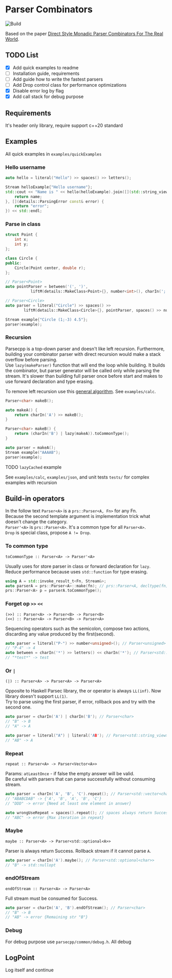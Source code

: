 # Parser Combinators 

![Build](https://github.com/balashovAD/parsecpp/actions/workflows/cmake.yml/badge.svg)

Based on the paper [Direct Style Monadic     Parser Combinators For The Real World](https://www.microsoft.com/en-us/research/wp-content/uploads/2016/02/parsec-paper-letter.pdf).

## TODO List
- [x] Add quick examples to readme
- [ ] Installation guide, requirements
- [ ] Add guide how to write the fastest parsers
- [ ] Add Drop control class for performance optimizations
- [x] Disable error log by flag
- [x] Add call stack for debug purpose

## Requirements

It's header only library, require support c++20 standard

## Examples

All quick examples in `examples/quickExamples`

### Hello username
```c++
auto hello = literal("Hello") >> spaces() >> letters();

Stream helloExample{"Hello username"};
std::cout << "Name is " << hello(helloExample).join([](std::string_view name) {
    return name;
}, [](details::ParsingError const& error) {
    return "error";
}) << std::endl;
```

### Parse in class

```c++
struct Point {
    int x;
    int y;
};

class Circle {
public:
    Circle(Point center, double r);
};

// Parser<Point>
auto pointParser = between('(', ')',
           liftM(details::MakeClass<Point>{}, number<int>(), charIn(';') >> number<int>()));

// Parser<Circle>
auto parser = literal("Circle") >> spaces() >>
        liftM(details::MakeClass<Circle>{}, pointParser, spaces() >> number<double>());

Stream example{"Circle (1;-3) 4.5"};
parser(example);
```

### Recursion 
Parsecpp is a top-down parser and doesn't like left recursion. 
Furthermore, building your combinator parser with direct recursion would make a stack overflow before parsing.  
Use `lazy(makeParser)` function that will end the loop while building. 
It builds the combinator, but parser generator will be called only while parsing the stream. 
It's slower than building full parser once before start and makes to use forward declaration and type erasing.  

To remove left recursion use this [general algorithm](https://en.wikipedia.org/wiki/Left_recursion#Removing_left_recursion).
See `examples/calc`.

```c++
Parser<char> makeB();

auto makeA() {
    return charIn('A') >> makeB();
}

Parser<char> makeB() {
    return (charIn('B') | lazy(makeA)).toCommonType();
}

auto parser = makeA();
Stream example("AAAAB");
parser(example);
```

TODO `lazyCached` example

See `examples/calc`, `examples/json`, and unit tests `tests/` for complex examples with recursion

## Build-in operators

In the follow text `Parser<A>` is a `prs::Parser<A, Fn>` for any Fn.   
Because the second template argument is implementation trick what doesn't change the category.  
`Parser'<A>` is `prs::Parser<A>`. It's a common type for all `Parser<A>`.  
`Drop` is special class, propose `A != Drop`.

### To common type 
```
toCommonType :: Parser<A> -> Parser'<A>
```
Usually uses for store parser in class or forward declaration for `lazy`.  
Reduce performance because uses `std::function` for type erasing. 
```c++
using A = std::invoke_result_t<Fn, Stream&>;
auto parserA = prs::Parser<A>::make(fn); // prs::Parser<A, decltype(fn)>
prs::Parser<A> p = parserA.toCommonType();
```
### Forget op `>>` `<<`
```
(>>) :: Parser<A> -> Parser<B> -> Parser<B>
(<<) :: Parser<A> -> Parser<B> -> Parser<A>
```
Sequencing operators such as the semicolon, compose two actions, discarding any value produced by the first(second).

```c++
auto parser = literal("P-") >> number<unsigned>(); // Parser<unsigned>
// "P-4" -> 4
auto between = charIn('*') >> letters() << charIn('*'); // Parser<std::string_view> 
// "*test*" -> test
```

### Or `|`
```
(|) :: Parser<A> -> Parser<A> -> Parser<A>
```
Opposite to Haskell Parsec library, the or operator is always `LL(inf)`. Now library doesn't support `LL(1)`.  
Try to parse using the first parser, if error, rollback pos and try with the second one.
```c++
auto parser = charIn('A') | charIn('B'); // Parser<char>
// "B" -> B
// "A" -> A

auto parser = literal("A") | literal('AB'); // Parser<std::string_view>
// "AB" -> A
```

### Repeat
```
repeat :: Parser<A> -> Parser<Vector<A>>
```
Params: `atLeastOnce` - if false the empty answer will be valid.  
Be careful with parsers that can parse successfully without consuming stream.

```c++
auto parser = charIn('A', 'B', 'C').repeat(); // Parser<std::vector<char>>
// "ABABCDAB" -> {'A', 'B', 'A', 'B', 'C'}
// "DDD" -> error {Need at least one element in answer}

auto wrongUseRepeat = spaces().repeat(); // spaces always return Success, even no spaces has been parsed
// "ABC" -> error {Max iteration in repeat}
```

### Maybe
```
maybe :: Parser<A> -> Parser<std::optional<A>>
```
Parser is always return Success. Rollback stream if it cannot parse `A`.

```c++
auto parser = charIn('A').maybe(); // Parser<std::optional<char>>
// "B" -> std::nullopt
```


### endOfStream
```
endOfStream :: Parser<A> -> Parser<A>
```
Full stream must be consumed for Success. 

```c++
auto parser = charIn('A', 'B').endOfStream(); // Parser<char>
// "B" -> B
// "AB" -> error {Remaining str "B"}
```

### Debug
For debug purpose use `parsecpp/common/debug.h`. All debug 

## LogPoint
Log itself and continue
```c++
```